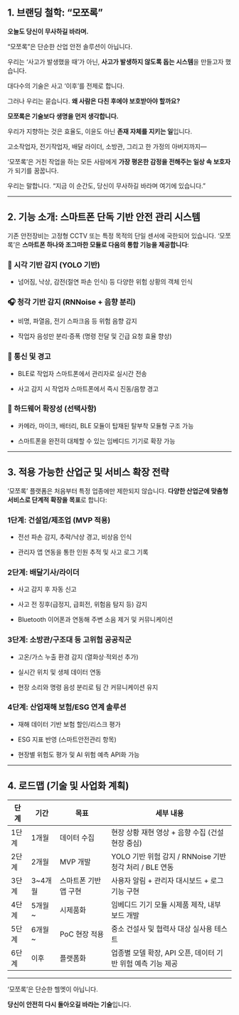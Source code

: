 ## **1. 브랜딩 철학: “모쪼록”**

  

**오늘도 당신이 무사하길 바라며.**

  

“모쪼록”은 단순한 산업 안전 솔루션이 아닙니다.

우리는 ‘사고가 발생했을 때’가 아닌, **사고가 발생하지 않도록 돕는 시스템**을 만들고자 했습니다.

  

대다수의 기술은 사고 ‘이후’를 전제로 합니다.

그러나 우리는 묻습니다. **왜 사람은 다친 후에야 보호받아야 할까요?**

  

**모쪼록은 기술보다 생명을 먼저 생각합니다.**

우리가 지향하는 것은 효율도, 이윤도 아닌 **존재 자체를 지키는 일**입니다.

  

고소작업자, 전기작업자, 배달 라이더, 소방관, 그리고 한 가정의 아버지까지—

‘모쪼록’은 거친 작업을 하는 모든 사람에게 **가장 평온한 감정을 전해주는 일상 속 보호자**가 되기를 꿈꿉니다.

  

우리는 말합니다. “지금 이 순간도, 당신이 무사하길 바라며 여기에 있습니다.”

---

## **2. 기능 소개: 스마트폰 단독 기반 안전 관리 시스템**

  

기존 안전장비는 고정형 CCTV 또는 특정 목적의 단일 센서에 국한되어 있습니다. ‘모쪼록’은 **스마트폰 하나와 
조그마한 모듈로 다음의 통합 기능을 제공합니다**:

  

### **🎥 시각 기반 감지 (YOLO 기반)**

- 넘어짐, 낙상, 감전(절연 파손 인식) 등 다양한 위험 상황의 객체 인식
    

  

### **🎧 청각 기반 감지 (RNNoise + 음향 분리)**

- 비명, 파열음, 전기 스파크음 등 위험 음향 감지
    
- 작업자 음성만 분리·증폭 (명령 전달 및 긴급 요청 효율 향상)
    

  

### **📡 통신 및 경고**

- BLE로 작업자 스마트폰에서 관리자로 실시간 전송
    
- 사고 감지 시 작업자 스마트폰에서 즉시 진동/음향 경고
    

  

### **🔋 하드웨어 확장성 (선택사항)**

- 카메라, 마이크, 배터리, BLE 모듈이 탑재된 탈부착 모듈형 구조 가능
    
- 스마트폰을 완전히 대체할 수 있는 임베디드 기기로 확장 가능
    

---

## **3. 적용 가능한 산업군 및 서비스 확장 전략**

  

‘모쪼록’ 플랫폼은 처음부터 특정 업종에만 제한되지 않습니다. **다양한 산업군에 맞춤형 서비스로 단계적 확장을 목표**로 합니다:

  

### **1단계: 건설업/제조업 (MVP 적용)**

- 전선 파손 감지, 추락/낙상 경고, 비상음 인식
    
- 관리자 앱 연동을 통한 인원 추적 및 사고 로그 기록
    

  

### **2단계: 배달기사/라이더**

- 사고 감지 후 자동 신고
    
- 사고 전 징후(급정지, 급회전, 위험음 탐지 등) 감지
    
- Bluetooth 이어폰과 연동해 주변 소음 제거 및 커뮤니케이션
    

  

### **3단계: 소방관/구조대 등 고위험 공공직군**

- 고온/가스 누출 환경 감지 (열화상·적외선 추가)
    
- 실시간 위치 및 생체 데이터 연동
    
- 현장 소리와 명령 음성 분리로 팀 간 커뮤니케이션 유지
    

  

### **4단계: 산업재해 보험/ESG 연계 솔루션**

- 재해 데이터 기반 보험 할인/리스크 평가
    
- ESG 지표 반영 (스마트안전관리 항목)
    
- 현장별 위험도 평가 및 AI 위험 예측 API화 가능
    

---

## **4. 로드맵 (기술 및 사업화 계획)**

|**단계**|**기간**|**목표**|**세부 내용**|
|---|---|---|---|
|1단계|1개월|데이터 수집|현장 상황 재현 영상 + 음향 수집 (건설 현장 중심)|
|2단계|2개월|MVP 개발|YOLO 기반 위험 감지 / RNNoise 기반 청각 처리 / BLE 연동|
|3단계|3~4개월|스마트폰 기반 앱 구현|사용자 알림 + 관리자 대시보드 + 로그 기능 구현|
|4단계|5개월~|시제품화|임베디드 기기 모듈 시제품 제작, 내부 보드 개발|
|5단계|6개월~|PoC 현장 적용|중소 건설사 및 협력사 대상 실사용 테스트|
|6단계|이후|플랫폼화|업종별 모델 확장, API 오픈, 데이터 기반 위험 예측 기능 제공|

---

‘모쪼록’은 단순한 헬멧이 아닙니다.

**당신이 안전히 다시 돌아오길 바라는 기술**입니다.
